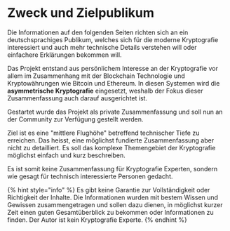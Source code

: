# Zweck und Zielpublikum

Die Informationen auf den folgenden Seiten richten sich an ein deutschsprachiges Publikum, welches sich für die moderne Kryptografie interessiert und auch mehr technische Details verstehen will oder einfachere Erklärungen bekommen will. 

Das Projekt entstand aus persönlichem Interesse an der Kryptografie vor allem im Zusammenhang mit der Blockchain Technologie und Kryptowährungen wie Bitcoin und Ethereum. In diesen Systemen wird die **asymmetrische Kryptografie** eingesetzt, weshalb der Fokus dieser Zusammenfassung auch darauf ausgerichtet ist. 

Gestartet wurde das Projekt als private Zusammenfassung und soll nun an der Community zur Verfügung gestellt werden. 

Ziel ist es eine "mittlere Flughöhe" betreffend technischer Tiefe zu erreichen. Das heisst, eine möglichst fundierte Zusammenfassung aber nicht zu detailliert. Es soll das komplexe Themengebiet der Kryptografie möglichst einfach und kurz beschreiben.

Es ist somit keine Zusammenfassung für Kryptografie Experten, sondern wie gesagt für technisch interessierte Personen gedacht.

{% hint style="info" %}
Es gibt keine Garantie zur Vollständigkeit oder Richtigkeit der Inhalte. Die Informationen wurden mit bestem Wissen und Gewissen zusammengetragen und sollen dazu dienen, in möglichst kurzer Zeit einen guten Gesamtüberblick zu bekommen oder Informationen zu finden. Der Autor ist kein Kryptografie Experte.
{% endhint %}





